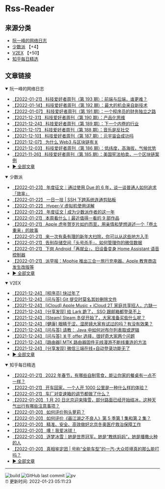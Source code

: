 # Rss-Reader

## 来源分类

* [阮一峰的网络日志](#阮一峰的网络日志)
* [少数派](#少数派) 【+4】
* [V2EX](#V2EX) 【+50】
* [知乎每日精选](#知乎每日精选)

## 文章链接

<details open>
    <summary id="阮一峰的网络日志">
     阮一峰的网络日志
    </summary>


* [【2022-01-21】 科技爱好者周刊（第 193 期）：前端与后端，谁更难？](http://www.ruanyifeng.com/blog/2022/01/weekly-issue-193.html)
* [【2022-01-14】 科技爱好者周刊（第 192 期）：最大的机会来自新技术](http://www.ruanyifeng.com/blog/2022/01/weekly-issue-192.html)
* [【2022-01-07】 科技爱好者周刊（第 191 期）：一个程序员的财务独立之路](http://www.ruanyifeng.com/blog/2022/01/weekly-issue-191.html)
* [【2021-12-31】 科技爱好者周刊（第 190 期）：产品化思维](http://www.ruanyifeng.com/blog/2021/12/weekly-issue-190.html)
* [【2021-12-24】 科技爱好者周刊（第 189 期）：下一个内卷的行业](http://www.ruanyifeng.com/blog/2021/12/weekly-issue-189.html)
* [【2021-12-17】 科技爱好者周刊（第 188 期）：音乐是反社交](http://www.ruanyifeng.com/blog/2021/12/weekly-issue-188.html)
* [【2021-12-10】 科技爱好者周刊（第 187 期）：元宇宙会成功吗](http://www.ruanyifeng.com/blog/2021/12/weekly-issue-187.html)
* [【2021-12-07】 为什么 Web3 与区块链有关](http://www.ruanyifeng.com/blog/2021/12/web3.html)
* [【2021-12-03】 科技爱好者周刊（第 186 期）：低纬度，高海拔，气候优势](http://www.ruanyifeng.com/blog/2021/12/weekly-issue-186.html)
* [【2021-11-26】 科技爱好者周刊（第 185 期）：美国宪法拍卖，一个区块链案例](http://www.ruanyifeng.com/blog/2021/11/weekly-issue-185.html)
* [:arrow_forward: 全部文章](data/阮一峰的网络日志.md)
</details>

<details open>
    <summary id="少数派">
     少数派
    </summary>


* [【2022-01-23】 年度征文｜通过使用 Due 的 6 年，谈一谈普通人如何追求「效率」](https://sspai.com/post/70994)
* [【2022-01-22】 一日一技 | SSH 下跨系统连通剪贴板](https://sspai.com/post/71018)
* [【2022-01-22】 Hyper-V 虚拟机使用详解](https://sspai.com/prime/story/hyper-v-tutorial)
* [【2022-01-22】 年度征文 | 成为少数派作者的这一年](https://sspai.com/post/71011)
* [【2022-01-21】 本周看什么丨最近值得一看的 9 部作品](https://sspai.com/post/71076)
* [【2022-01-21】 Apple 虎年贺岁片如约而至，用亲情和梦想讲述一个「卷土重来」的故事](https://sspai.com/post/71074)
* [【2022-01-21】 来一次有条有理的新年大扫除，你可以从这些地方入手](https://sspai.com/post/71072)
* [【2022-01-21】 告别存储空间「头号杀手」，如何管理你的微信数据](https://sspai.com/post/71073)
* [【2022-01-21】 下岗 Android「再就业」，旧设备变身 Home Assistant 语音控制器](https://sspai.com/post/70970)
* [【2022-01-21】 派早报：Mophie 推出三合一旅行充电器、Apple 教育商店发生改版等](https://sspai.com/post/71063)
* [:arrow_forward: 全部文章](data/少数派.md)
</details>

<details open>
    <summary id="V2EX">
     V2EX
    </summary>


* [【2021-12-24】 [程序员] 快过年了](https://www.v2ex.com/t/824201)
* [【2021-12-24】 [问与答] Git 提交时莫名其妙删除文件](https://www.v2ex.com/t/824200)
* [【2021-12-24】 [iCloud] Apple Music + iCloud 2T 家庭共享招人，六缺一](https://www.v2ex.com/t/824199)
* [【2021-12-24】 [分享发现] 给 Lark 跪了， SSO 跟邮箱都登录不上](https://www.v2ex.com/t/824198)
* [【2021-12-24】 [Steam] Steam 冬促开始了，大家准备买些什么呢？](https://www.v2ex.com/t/824197)
* [【2021-12-24】 [健康] 眼睛干涩，湿房镜大家有试过的吗？有没有效果？](https://www.v2ex.com/t/824196)
* [【2021-12-24】 [问与答] 请教： Java 中如何对布尔列表取或逻辑](https://www.v2ex.com/t/824194)
* [【2021-12-24】 [问与答] 关于 offer 选择，很好奇大家两个问题](https://www.v2ex.com/t/824192)
* [【2021-12-24】 [路由器] MTK 路由器固件无线漫游不断线重连的方法](https://www.v2ex.com/t/824191)
* [【2021-12-24】 [分享发现] 微信三端在线+自动登录功能无了](https://www.v2ex.com/t/824190)
* [:arrow_forward: 全部文章](data/V2EX.md)
</details>

<details open>
    <summary id="知乎每日精选">
     知乎每日精选
    </summary>


* [【2022-01-21】 2022 年春节，有哪些自制零食，能让你家的餐桌有一点不一样？](http://www.zhihu.com/question/511398146/answer/2319693889?utm_campaign=rss&utm_medium=rss&utm_source=rss&utm_content=title)
* [【2022-01-21】 开车回家，一个人开 1000 公里是一种什么样的体验？](http://www.zhihu.com/question/470105674/answer/2313983473?utm_campaign=rss&utm_medium=rss&utm_source=rss&utm_content=title)
* [【2022-01-21】 车厂对变速箱的调节都做了什么？](http://www.zhihu.com/question/512529027/answer/2318367454?utm_campaign=rss&utm_medium=rss&utm_source=rss&utm_content=title)
* [【2022-01-20】 1 月 20 日北京迎来降雪，部分路面已经开始结冰，这种天气出行有哪些注意事项？](http://www.zhihu.com/question/512530646/answer/2318404510?utm_campaign=rss&utm_medium=rss&utm_source=rss&utm_content=title)
* [【2022-01-20】 如何评价狗头萝莉？](http://www.zhihu.com/question/459499838/answer/2318371038?utm_campaign=rss&utm_medium=rss&utm_source=rss&utm_content=title)
* [【2022-01-20】 如何评价《画江湖之不良人》第 5 季第 1 集和第 2 集？](http://www.zhihu.com/question/511972728/answer/2318228157?utm_campaign=rss&utm_medium=rss&utm_source=rss&utm_content=title)
* [【2022-01-20】 精准、安全、高效做好北京冬奥医疗救治保障工作](http://zhuanlan.zhihu.com/p/450256908?utm_campaign=rss&utm_medium=rss&utm_source=rss&utm_content=title)
* [【2022-01-20】 噢！我爱冰球！](http://zhuanlan.zhihu.com/p/458972929?utm_campaign=rss&utm_medium=rss&utm_source=rss&utm_content=title)
* [【2022-01-20】 逐梦冰雪｜她是世界冠军，她是“教练妈妈”，她是播撒火种的人](http://zhuanlan.zhihu.com/p/458957819?utm_campaign=rss&utm_medium=rss&utm_source=rss&utm_content=title)
* [【2022-01-20】 真相鉴定团 | 号称“全能车型”的一汽-大众揽境真的那么能打吗？](http://www.zhihu.com/question/467118683/answer/1961003005?utm_campaign=rss&utm_medium=rss&utm_source=rss&utm_content=title)
* [:arrow_forward: 全部文章](data/知乎每日精选.md)
</details>


---

![build](https://github.com/LikaiLee/rss-reader/workflows/rss%20reader/badge.svg)
![GitHub last commit](https://img.shields.io/github/last-commit/likailee/rss-reader)
![pv](https://pageview.vercel.app/?github_user=likailee) <br>
:alarm_clock: 更新时间: 2022-01-23 05:11:23